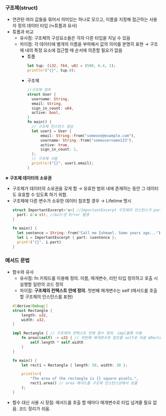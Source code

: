 ### 구조체(struct)
- 연관된 여러 값들을 묶어서 의미있는 하나로 모으고, 이름을 지정해 접근하는 사용자 정의 데이터 타입 (≒튜플과 유사)
- 튜플과 비교
  - 유사점: 구조체의 구성요소들은 각자 다른 타입을 지닐 수 있음
  - 차이점: 각 데이터에 별개의 이름을 부여해서 값의 의미를 분명히 표현 → 구조체 내의 특정 요소에 접근할 때 순서에 의존할 필요가 없음
    * 튜플
      ```rust
      let tup: (i32, f64, u8) = (500, 6.4, 1);
      println!("{}", tup.0);  
      ```
    * 구조체
      ```rust
      //구조체 정의
      struct User {
        username: String,
        email: String,
        sign_in_count: u64,
        active: bool,
      }
      fn main() {
        // 구조체 인스턴스 생성
        let user1 = User {
            email: String::from("someone@example.com"),
            username: String::from("someusername123"),
            active: true,
            sign_in_count: 1,
        };
        // 구조체 사용
        println!("{}", user1.email);
      }
      ```
**※ 구조체 데이터의 소유권**    
  - 구조체가 데이터의 소유권을 갖게 함 → 유효한 범위 내에 존재하는 동안 그 데이터도 유효할 수 있도록 하기 위함.
  - 구조체에 다른 변수가 소유한 데이터 참조할 경우 → Lifetime 명시
    ```rust
    struct ImportantExcerpt<'a>{ //ImportantExcerpt 구조체의 인스턴스가 part 필드에 저장한 참조의 수명을 벗어날 수 없음을 의미
      part: &'a str, //&str은 Error 발생
    }
  
    fn main() {
      let sentence = String::from("Call me Ishmael. Some years ago...");
      let i = ImportantExcerpt { part: &sentence };
      print!("{}", i.part)
    }
    ```

### 메서드 문법
- 함수와 유사
  - 유사점: fn 키워드를 이용해 정의. 이름, 매개변수, 리턴 타입 정의하고 호출 시 실행할 일련의 코드 정의
  - 차이점: **구조체의 컨텍스트 안에 정의.** 첫번째 매개변수는 self (메서드를 호출할 구조체의 인스턴스를 표현)
  ```rust
  #[derive(Debug)]
  struct Rectangle {
      length: u32,
      width: u32,
  }
  
  impl Rectangle { // 구조체의 컨텍스트 안에 함수 정의. impl블록 이용
      fn area(&self) -> u32 { // 첫번째 매개변수와 참조를 self로 바꿈 &Rectangle 대신 &self
          self.length * self.width
      }
  }
  
  fn main() {
      let rect1 = Rectangle { length: 50, width: 30 };
  
      println!(
          "The area of the rectangle is {} square pixels.",
          rect1.area() // area 메서드를 구조체 인스턴스상에서 호출
      );
  }
  ```
- 함수 대신 사용 시 장점: 메서드를 호출 할 때마다 매개변수로 타입 넘겨줄 필요 없음. 코드 정리가 쉬움.
